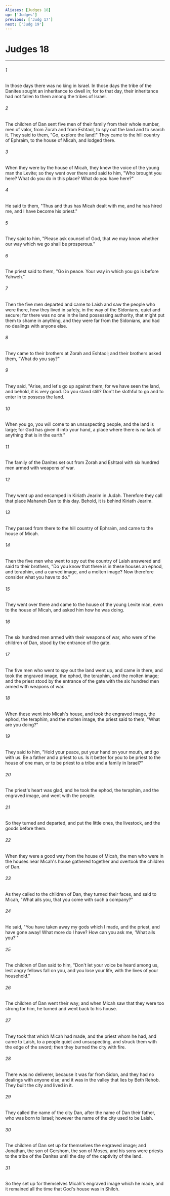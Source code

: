 ```yaml
---
Aliases: [Judges 18]
up: ['Judges']
previous: ['Judg 17']
next: ['Judg 19']
---
```

# Judges 18
***





###### 1 

In those days there was no king in Israel. In those days the tribe of the Danites sought an inheritance to dwell in; for to that day, their inheritance had not fallen to them among the tribes of Israel. 



###### 2 

The children of Dan sent five men of their family from their whole number, men of valor, from Zorah and from Eshtaol, to spy out the land and to search it. They said to them, "Go, explore the land!" They came to the hill country of Ephraim, to the house of Micah, and lodged there. 



###### 3 

When they were by the house of Micah, they knew the voice of the young man the Levite; so they went over there and said to him, "Who brought you here? What do you do in this place? What do you have here?" 



###### 4 

He said to them, "Thus and thus has Micah dealt with me, and he has hired me, and I have become his priest." 



###### 5 

They said to him, "Please ask counsel of God, that we may know whether our way which we go shall be prosperous." 



###### 6 

The priest said to them, "Go in peace. Your way in which you go is before Yahweh." 



###### 7 

Then the five men departed and came to Laish and saw the people who were there, how they lived in safety, in the way of the Sidonians, quiet and secure; for there was no one in the land possessing authority, that might put them to shame in anything, and they were far from the Sidonians, and had no dealings with anyone else. 



###### 8 

They came to their brothers at Zorah and Eshtaol; and their brothers asked them, "What do you say?" 



###### 9 

They said, "Arise, and let's go up against them; for we have seen the land, and behold, it is very good. Do you stand still? Don't be slothful to go and to enter in to possess the land. 



###### 10 

When you go, you will come to an unsuspecting people, and the land is large; for God has given it into your hand, a place where there is no lack of anything that is in the earth." 



###### 11 

The family of the Danites set out from Zorah and Eshtaol with six hundred men armed with weapons of war. 



###### 12 

They went up and encamped in Kiriath Jearim in Judah. Therefore they call that place Mahaneh Dan to this day. Behold, it is behind Kiriath Jearim. 



###### 13 

They passed from there to the hill country of Ephraim, and came to the house of Micah. 



###### 14 

Then the five men who went to spy out the country of Laish answered and said to their brothers, "Do you know that there is in these houses an ephod, and teraphim, and a carved image, and a molten image? Now therefore consider what you have to do." 



###### 15 

They went over there and came to the house of the young Levite man, even to the house of Micah, and asked him how he was doing. 



###### 16 

The six hundred men armed with their weapons of war, who were of the children of Dan, stood by the entrance of the gate. 



###### 17 

The five men who went to spy out the land went up, and came in there, and took the engraved image, the ephod, the teraphim, and the molten image; and the priest stood by the entrance of the gate with the six hundred men armed with weapons of war. 



###### 18 

When these went into Micah's house, and took the engraved image, the ephod, the teraphim, and the molten image, the priest said to them, "What are you doing?" 



###### 19 

They said to him, "Hold your peace, put your hand on your mouth, and go with us. Be a father and a priest to us. Is it better for you to be priest to the house of one man, or to be priest to a tribe and a family in Israel?" 



###### 20 

The priest's heart was glad, and he took the ephod, the teraphim, and the engraved image, and went with the people. 



###### 21 

So they turned and departed, and put the little ones, the livestock, and the goods before them. 



###### 22 

When they were a good way from the house of Micah, the men who were in the houses near Micah's house gathered together and overtook the children of Dan. 



###### 23 

As they called to the children of Dan, they turned their faces, and said to Micah, "What ails you, that you come with such a company?" 



###### 24 

He said, "You have taken away my gods which I made, and the priest, and have gone away! What more do I have? How can you ask me, 'What ails you?'" 



###### 25 

The children of Dan said to him, "Don't let your voice be heard among us, lest angry fellows fall on you, and you lose your life, with the lives of your household." 



###### 26 

The children of Dan went their way; and when Micah saw that they were too strong for him, he turned and went back to his house. 



###### 27 

They took that which Micah had made, and the priest whom he had, and came to Laish, to a people quiet and unsuspecting, and struck them with the edge of the sword; then they burned the city with fire. 



###### 28 

There was no deliverer, because it was far from Sidon, and they had no dealings with anyone else; and it was in the valley that lies by Beth Rehob. They built the city and lived in it. 



###### 29 

They called the name of the city Dan, after the name of Dan their father, who was born to Israel; however the name of the city used to be Laish. 



###### 30 

The children of Dan set up for themselves the engraved image; and Jonathan, the son of Gershom, the son of Moses, and his sons were priests to the tribe of the Danites until the day of the captivity of the land. 



###### 31 

So they set up for themselves Micah's engraved image which he made, and it remained all the time that God's house was in Shiloh.
